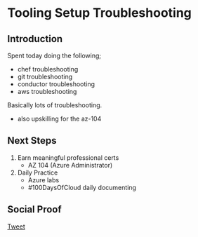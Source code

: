 
# Tooling Setup Troubleshooting

## Introduction

Spent today doing the following;

- chef troubleshooting
- git troubleshooting 
- conductor troubleshooting
- aws troubleshooting

Basically lots of troubleshooting.

- also upskilling for the az-104

## Next Steps

1) Earn meaningful professional certs
    - AZ 104 (Azure Administrator)
2) Daily Practice
    - Azure labs
    - #100DaysOfCloud daily documenting

## Social Proof

[Tweet]()
